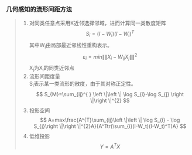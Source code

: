### 几何感知的流形间距方法 ###
<script type="text/javascript" src="./tex-chtml.js"></script>
>1. 对同类任意点采用K近邻选择邻域，进而计算同一类散度矩阵  
>   $$ S_{i}=(I-W_{i})(I-W_{i})^{T} $$
>   其中W<sub>i</sub>由局部最近邻线性重构表示。  
>   $$ \varepsilon_{i}=min\left \|\left \| X_{i}-W_{ij}X_{j} \right \|\right \|^2 $$
>   X<sub>j</sub>为X<sub>i</sub>的同类近邻点
>2. 流形间距度量  
>   S<sub>i</sub>表示某一类流形的散度，由于其对称正定性。  
>   $$ S_{M}=\sum_{ij}^{ } \left \|\left \| \log S_{i}-\log S_{j} \right \|\right \|^{2} $$
>3. 投影空间  
>   $$
>   A=max\frac{A^{T}\sum_{ij}\left \|\left \| \log S_{i} - \log S_{j}\right \|\right \|^{2}A}{A^Ttr(\sum_{i}(I-W_t)(I-W_t)^T)A}
>   $$
>4. 低维投影  
>   $$
>   Y=A^TX
>   $$
>   
